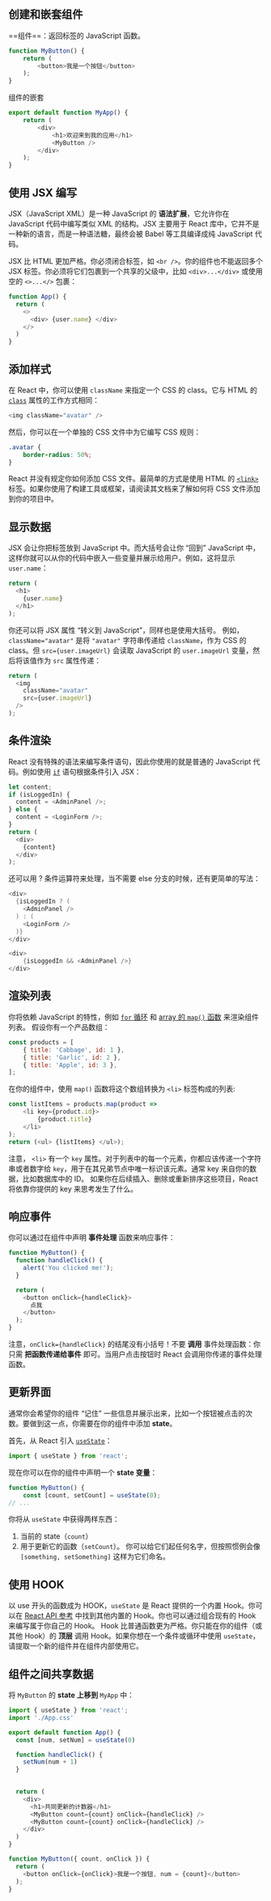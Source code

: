 ## 创建和嵌套组件
==组件==：返回标签的 JavaScript 函数。
```js
function MyButton() {  
	return (  
		<button>我是一个按钮</button>  
	);  
}
```

组件的嵌套
```js
export default function MyApp() {  
	return (  
		<div>  
			<h1>欢迎来到我的应用</h1>  
			<MyButton />  
		</div>  
	);  
}
```

## 使用 JSX 编写
JSX（JavaScript XML）是一种 JavaScript 的 **语法扩展**，它允许你在 JavaScript 代码中编写类似 XML 的结构。JSX 主要用于 React 库中，它并不是一种新的语言，而是一种语法糖，最终会被 Babel 等工具编译成纯 JavaScript 代码。

JSX 比 HTML 更加严格。你必须闭合标签，如 `<br />`。你的组件也不能返回多个 JSX 标签。你必须将它们包裹到一个共享的父级中，比如 `<div>...</div>` 或使用空的 `<>...</>` 包裹：
```js
function App() {
  return (
    <>
      <div> {user.name} </div>
    </>
  )
}
```

## 添加样式
在 React 中，你可以使用 `className` 来指定一个 CSS 的 class。它与 HTML 的 [`class`](https://developer.mozilla.org/zh-CN/docs/Web/HTML/Global_attributes/class) 属性的工作方式相同：
```js
<img className="avatar" />
```

然后，你可以在一个单独的 CSS 文件中为它编写 CSS 规则：
```css
.avatar {
	border-radius: 50%;
}
```

React 并没有规定你如何添加 CSS 文件。最简单的方式是使用 HTML 的 [`<link>`](https://developer.mozilla.org/zh-CN/docs/Web/HTML/Element/link) 标签。如果你使用了构建工具或框架，请阅读其文档来了解如何将 CSS 文件添加到你的项目中。

## 显示数据
JSX 会让你把标签放到 JavaScript 中。而大括号会让你 “回到” JavaScript 中，这样你就可以从你的代码中嵌入一些变量并展示给用户。例如，这将显示 `user.name`：
```js
return (
  <h1>
    {user.name}
  </h1>
);
```
你还可以将 JSX 属性 “转义到 JavaScript”，同样也是使用大括号。
例如，`className="avatar"` 是将 `"avatar"` 字符串传递给 `className`，作为 CSS 的 class。但 `src={user.imageUrl}` 会读取 JavaScript 的 `user.imageUrl` 变量，然后将该值作为 `src` 属性传递：
```js
return (
  <img
    className="avatar"
    src={user.imageUrl}
  />
);
```

## 条件渲染
React 没有特殊的语法来编写条件语句，因此你使用的就是普通的 JavaScript 代码。例如使用 [`if`](https://developer.mozilla.org/zh-CN/docs/Web/JavaScript/Reference/Statements/if...else) 语句根据条件引入 JSX：
```js
let content;
if (isLoggedIn) {
  content = <AdminPanel />;
} else {
  content = <LoginForm />;
}
return (
  <div>
    {content}
  </div>
);
```
还可以用 ? 条件运算符来处理，当不需要 else 分支的时候，还有更简单的写法：
```java
<div>
  {isLoggedIn ? (
    <AdminPanel />
  ) : (
    <LoginForm />
  )}
</div>

<div>  
	{isLoggedIn && <AdminPanel />}  
</div>
```

## 渲染列表
你将依赖 JavaScript 的特性，例如 [`for` 循环](https://developer.mozilla.org/zh-CN/docs/Web/JavaScript/Reference/Statements/for) 和 [array 的 `map()` 函数](https://developer.mozilla.org/zh-CN/docs/Web/JavaScript/Reference/Global_Objects/Array/map) 来渲染组件列表。
假设你有一个产品数组：
```js
const products = [  
	{ title: 'Cabbage', id: 1 },  
	{ title: 'Garlic', id: 2 }, 
	{ title: 'Apple', id: 3 },
];
```
在你的组件中，使用 `map()` 函数将这个数组转换为 `<li>` 标签构成的列表:
```js
const listItems = products.map(product => 
	<li key={product.id}>    
		{product.title}  
	</li>
);
return (<ul> {listItems} </ul>);
```
注意， `<li>` 有一个 `key` 属性。对于列表中的每一个元素，你都应该传递一个字符串或者数字给 `key`，用于在其兄弟节点中唯一标识该元素。通常 key 来自你的数据，比如数据库中的 ID。
如果你在后续插入、删除或重新排序这些项目，React 将依靠你提供的 key 来思考发生了什么。

## 响应事件
你可以通过在组件中声明 **事件处理** 函数来响应事件：
```js
function MyButton() {
  function handleClick() {
    alert('You clicked me!');
  }

  return (
    <button onClick={handleClick}>
      点我
    </button>
  );
}
```
注意，`onClick={handleClick}` 的结尾没有小括号！不要 **调用** 事件处理函数：你只需 **把函数传递给事件** 即可。当用户点击按钮时 React 会调用你传递的事件处理函数。
## 更新界面
通常你会希望你的组件 “记住” 一些信息并展示出来，比如一个按钮被点击的次数。要做到这一点，你需要在你的组件中添加 **state**。

首先，从 React 引入 [`useState`](https://zh-hans.react.dev/reference/react/useState)：
```js
import { useState } from 'react';
```

现在你可以在你的组件中声明一个 **state 变量**：
```js
function MyButton() {
	const [count, setCount] = useState(0);
// ...
```
你将从 `useState` 中获得两样东西：
1. 当前的 state（`count`）
2. 用于更新它的函数（`setCount`）。
你可以给它们起任何名字，但按照惯例会像 `[something, setSomething]` 这样为它们命名。
## 使用 HOOK
以 use 开头的函数成为 HOOK，`useState` 是 React 提供的一个内置 Hook。你可以在 [React API 参考](https://zh-hans.react.dev/reference/react) 中找到其他内置的 Hook。你也可以通过组合现有的 Hook 来编写属于你自己的 Hook。
Hook 比普通函数更为严格。你只能在你的组件（或其他 Hook）的 **顶层** 调用 Hook。如果你想在一个条件或循环中使用 `useState`，请提取一个新的组件并在组件内部使用它。
## 组件之间共享数据
将 `MyButton` 的 **state 上移到** `MyApp` 中：
```js
import { useState } from 'react';
import './App.css'

export default function App() {
  const [num, setNum] = useState(0)

  function handleClick() {
    setNum(num + 1)
  }
  

  return (
    <div>
      <h1>共同更新的计数器</h1>
      <MyButton count={count} onClick={handleClick} />
      <MyButton count={count} onClick={handleClick} />
    </div>
  )
}

function MyButton({ count, onClick }) {
  return (
    <button onClick={onClick}>我是一个按钮, num = {count}</button>
  );
}
```